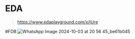# EDA
> https://www.edaplayground.com/x/jUre

#FDB
![WhatsApp Image 2024-10-03 at 20 56 45_be61b045](https://github.com/user-attachments/assets/dd74a14e-07d0-4b0a-b77e-7cfa76e07d0e)
